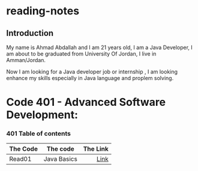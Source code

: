 # reading-notes


## Introduction
My name is Ahmad Abdallah and I am 21 years old, I am a Java Developer, I  am about to be graduated from University Of Jordan, I live in Amman/Jordan.

Now I am looking for a Java developer job or internship , I am looking enhance my skills especially in Java language and proplem solving.

# Code 401 - Advanced Software Development:
 
### 401 Table of contents

| The Code	      | The code    |              The Link |
| :---        |:-----------:|----------------------:|
| Read01      | Java Basics | [Link]() |

